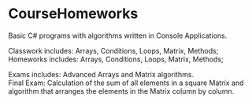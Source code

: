 # CourseHomeworks

Basic C# programs with algorithms written in Console Applications.

Classwork includes: Arrays, Conditions, Loops, Matrix, Methods; <br />
Homeworks includes: Arrays, Conditions, Loops, Matrix, Methods;

Exams includes: Advanced Arrays and Matrix algorithms. <br />
Final Exam: Calculation of the sum of all elements in a square Matrix and <br />
algorithm that arranges the elements in the Matrix column by column.
